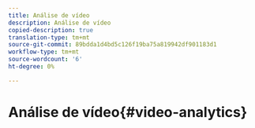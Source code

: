 ```yaml
---
title: Análise de vídeo
description: Análise de vídeo
copied-description: true
translation-type: tm+mt
source-git-commit: 89bdda1d4bd5c126f19ba75a819942df901183d1
workflow-type: tm+mt
source-wordcount: '6'
ht-degree: 0%

---
```



# Análise de vídeo{#video-analytics}

